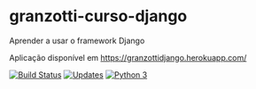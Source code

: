 # granzotti-curso-django
Aprender a usar o framework Django

Aplicação disponível em https://granzottidjango.herokuapp.com/

[![Build Status](https://travis-ci.com/GiovanniGranzotti/granzotti-curso-django.svg?branch=main)](https://travis-ci.com/GiovanniGranzotti/granzotti-curso-django)
[![Updates](https://pyup.io/repos/github/GiovanniGranzotti/granzotti-curso-django/shield.svg)](https://pyup.io/repos/github/GiovanniGranzotti/granzotti-curso-django/)
[![Python 3](https://pyup.io/repos/github/GiovanniGranzotti/granzotti-curso-django/python-3-shield.svg)](https://pyup.io/repos/github/GiovanniGranzotti/granzotti-curso-django/)
